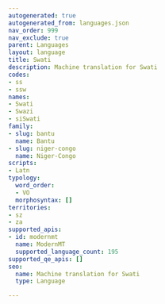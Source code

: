 ```yaml
---
autogenerated: true
autogenerated_from: languages.json
nav_order: 999
nav_exclude: true
parent: Languages
layout: language
title: Swati
description: Machine translation for Swati
codes:
- ss
- ssw
names:
- Swati
- Swazi
- siSwati
family:
- slug: bantu
  name: Bantu
- slug: niger-congo
  name: Niger-Congo
scripts:
- Latn
typology:
  word_order:
  - VO
  morphosyntax: []
territories:
- sz
- za
supported_apis:
- id: modernmt
  name: ModernMT
  supported_language_count: 195
supported_qe_apis: []
seo:
  name: Machine translation for Swati
  type: Language

---
```


